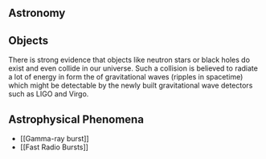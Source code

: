 ## Astronomy

## Objects

There is strong evidence that objects like neutron stars or black holes do exist and even collide in our universe. Such a collision is believed to radiate a lot of energy in form the of gravitational waves (ripples in spacetime) which might be detectable by the newly built gravitational wave detectors such as LIGO and Virgo.

## Astrophysical Phenomena

- [[Gamma-ray burst]]
- [[Fast Radio Bursts]]

